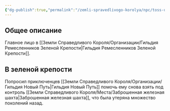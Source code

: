 ```yaml
---
{"dg-publish":true,"permalink":"/zemli-spravedlivogo-korolya/npc/toss-upravlyayushhee-liczo/"}
---
```


## Общее описание
Главное лицо в [[Земли Справедливого Короля/Организации/Гильдия Ремесленников Зеленой Крепости\|Гильдия Ремесленников Зеленой Крепости]]. 

## В зеленой крепости
Попросил приключенцев [[Земли Справедливого Короля/Организации/Гильдия Новый Путь\|Гильдия Новый Путь]] помочь ему снова взять под контроль [[Земли Справедливого Короля/Места/Заброшенная железная шахта\|Заброшенная железная шахта]], что была утеряна множество поколений назад.